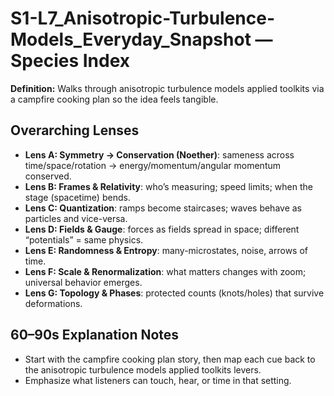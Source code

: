 # S1-L7_Anisotropic-Turbulence-Models_Everyday_Snapshot — Species Index
**Definition:** Walks through anisotropic turbulence models applied toolkits via a campfire cooking plan so the idea feels tangible.
## Overarching Lenses

- **Lens A: Symmetry -> Conservation (Noether)**: sameness across time/space/rotation → energy/momentum/angular momentum conserved.
- **Lens B: Frames & Relativity**: who’s measuring; speed limits; when the stage (spacetime) bends.
- **Lens C: Quantization**: ramps become staircases; waves behave as particles and vice-versa.
- **Lens D: Fields & Gauge**: forces as fields spread in space; different “potentials” = same physics.
- **Lens E: Randomness & Entropy**: many-microstates, noise, arrows of time.
- **Lens F: Scale & Renormalization**: what matters changes with zoom; universal behavior emerges.
- **Lens G: Topology & Phases**: protected counts (knots/holes) that survive deformations.

## 60–90s Explanation Notes
- Start with the campfire cooking plan story, then map each cue back to the anisotropic turbulence models applied toolkits levers.
- Emphasize what listeners can touch, hear, or time in that setting.
